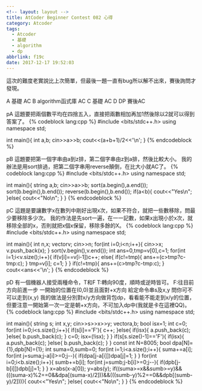 ```yaml
---
<!-- layout: layout -->
title: AtCoder Beginner Contest 082 心得
category: Atcoder
tags:
  - Atcoder
  - 基礎
  - algorithm
  - dp
abbrlink: f19c
date: 2017-12-17 19:52:03
---
```

這次的難度老實說比上次簡單，但最後一題一直有bug所以解不出來，賽後詢問才發現。
<!-- more -->
A 基礎 AC
B algorithm函式庫 AC
C 基礎 AC
D DP 賽後AC

pA
這題要把兩個數平均在四捨五入，直接把兩數相加再加1然後除以2就可以得到答案了。
{% codeblock lang:cpp %}
#include <bits/stdc++.h>
using namespace std;
 
int main(){
    int a,b;
    cin>>a>>b;
    cout<<(a+b+1)/2<<'\n';
}
{% endcodeblock %}

pB
這題要把第一個字串由a到z排，第二個字串由z到a排，然後比較大小。
我的辦法是用sort排過，把第二個字串用reverse顛倒，在比大小就AC了。
{% codeblock lang:cpp %}
#include <bits/stdc++.h>
using namespace std;
 
int main(){
    string a,b;
    cin>>a>>b;
    sort(a.begin(),a.end());
    sort(b.begin(),b.end());
    reverse(b.begin(),b.end());
    if(a<b){
        cout<<"Yes\n";
    }else{
        cout<<"No\n";
    }
}
{% endcodeblock %}

pC
這題是要讓數字x在數列中剛好出現x次，如果不符合，就把一些數移除，問最少要移除多少次。
我的作法是先sort一遍，在一一記數，如果x出現小於x次，就移除全部的x，否則就把x個x保留，移除多餘的X。
{% codeblock lang:cpp %}
#include <bits/stdc++.h>
using namespace std;
 
int main(){
    int n,x;
    vector<int>v;
    cin>>n;
    for(int i=0;i<n;i++){
        cin>>x;
        v.push_back(x);
    }
    sort(v.begin(),v.end());
    int ans=0,tmp=v[0],c=1;
    for(int i=1;i<v.size();i++){
        if(v[i]==v[i-1])c++;
        else{
            if(c!=tmp){
                ans+=(c>tmp?c-tmp:c);
            }
            tmp=v[i];
            c=1;
        }
    }
    if(c!=tmp){
            ans+=(c>tmp?c-tmp:c);
    }
    cout<<ans<<'\n';
}
{% endcodeblock %}

pD
有一個機器人接受兩種命令，T和F
T:轉向90度，順時或逆時皆可。
F:往目前方向前進一步
一開始的位置在(0,0)並且面對+x方向
給定命令串s及x,y
問你可不可以走到(x,y)
我的做法是分別對x/y方向做背包dp，看看能不能走到x/y的位置，但要注意一開始第一次一定是朝+x方向，不可加入dp中(我就是卡在這裡QQ)。
{% codeblock lang:cpp %}
#include <bits/stdc++.h>
using namespace std;
 
int main(){
    string s;
    int x,y;
    cin>>s>>x>>y;
    vector<int>a,b;
    bool isx=1;
    int c=0;
    for(int i=0;i<s.size();i++){
        if(s[i]=='F'){
            c++;
        }else{
            if(isx){
                a.push_back(c);
            }else{
                b.push_back(c);
            }
            c=0;
            isx=(!isx);
        }
    }
    if(s[s.size()-1]=='F'){
        if(isx){
            a.push_back(c);
        }else{
            b.push_back(c);
        }
    }
    const int N=8005;
    bool dpa[N]={1},dpb[N]={1};
    int suma=0,sumb=0;
    for(int i=1;i<a.size();i++){
        suma+=a[i];
        for(int j=suma;j-a[i]>=0;j--){
            if(dpa[j-a[i]])dpa[j]=1;
        }
    }
    for(int i=0;i<b.size();i++){
        sumb+=b[i];
        for(int j=sumb;j-b[i]>=0;j--){
            if(dpb[j-b[i]])dpb[j]=1;
        }
    }
    x=abs(x-a[0]);
    y=abs(y);
    if((suma>=x&&sumb>=y)&&(((suma-x)%2==0&&dpa[(suma-x)/2]))&&(((sumb-y)%2==0&&dpb[(sumb-y)/2]))){
        cout<<"Yes\n";
    }else{
        cout<<"No\n";
    }
}
{% endcodeblock %}